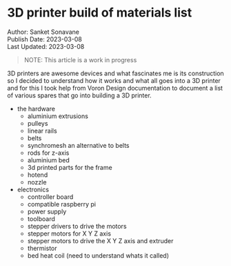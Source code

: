 # 3D printer build of materials list
Author: Sanket Sonavane   
Publish Date: 2023-03-08   
Last Updated: 2023-03-08  

> NOTE: This article is a work in progress  

3D printers are awesome devices and what fascinates me is its construction so I decided to understand how it works and what all goes into a 3D printer and for this I took help from Voron Design documentation to document a list of various spares that go into building a 3D printer.

- the hardware
    - aluminium extrusions
    - pulleys
    - linear rails
    - belts
    - synchromesh an alternative to belts
    - rods for z-axis
    - aluminium bed
    - 3d printed parts for the frame
    - hotend
    - nozzle
- electronics
    - controller board
    - compatible raspberry pi
    - power supply
    - toolboard 
    - stepper drivers to drive the motors
    - stepper motors for X Y Z axis
    - stepper motors to drive the X Y Z axis and extruder
    - thermistor
    - bed heat coil (need to understand whats it called)